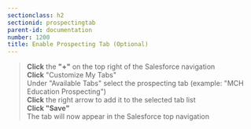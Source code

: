 ```yaml
---
sectionclass: h2
sectionid: prospectingtab
parent-id: documentation
number: 1200
title: Enable Prospecting Tab (Optional)
---
```


>**Click** the **"+"** on the top right of the Salesforce navigation  
**Click** "Customize My Tabs"  
Under "Available Tabs" select the prospecting tab (example: "MCH Education Prospecting")  
**Click** the right arrow to add it to the selected tab list  
**Click "Save"**  
The tab will now appear in the Salesforce top navigation
